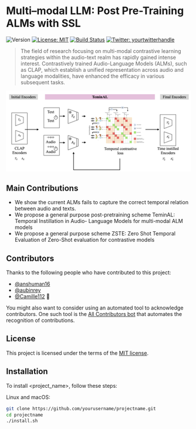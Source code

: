 # Multi–modal LLM: Post Pre-Training ALMs with SSL

![Version](https://img.shields.io/badge/version-1.0-blue)
[![License: MIT](https://img.shields.io/badge/License-MIT-yellow.svg)](#license)
[![Build Status](https://travis-ci.com/yourusername/projectname.svg?branch=master)](https://travis-ci.com/yourusername/projectname)
[![Twitter: yourtwitterhandle](https://img.shields.io/twitter/follow/yourtwitterhandle?style=social)](https://twitter.com/yourtwitterhandle)

> The field of research focusing on multi-modal contrastive learning strategies within the audio-text
realm has rapidly gained intense interest. Contrastively trained Audio-Language Models (ALMs),
such as CLAP, which establish a unified representation across audio and language modalities, have
enhanced the efficacy in various subsequent tasks.

![Project Image or GIF](https://github.com/Camille112/T-CLAP/blob/ac4a5a68fa2e3dc8aebbcfdecdf84501a2fe9ec7/Screenshot%202023-12-16%20at%2011.09.50%20AM.png)

## Main Contributions

- We show the current ALMs fails to capture the correct temporal relation between audio and texts.
- We propose a general purpose post-pretraining scheme TeminAL: Temporal Instillation in Audio-
Language Models for multi-modal ALM models
- We propose a general purpose scheme ZSTE: Zero Shot Temporal Evaluation of Zero-Shot evaluation
for contrastive models

## Contributors

Thanks to the following people who have contributed to this project:

* [@anshuman16](https://github.com/username1) 
* [@aubinrey](https://github.com/username2) 
* [@Camille112](https://github.com/username3) 🎨

You might also want to consider using an automated tool to acknowledge contributors. One such tool is the [All Contributors bot](https://allcontributors.org/docs/en/bot/overview) that automates the recognition of contributions.

## License

This project is licensed under the terms of the [MIT license](https://opensource.org/licenses/MIT).



## Installation

To install <project_name>, follow these steps:

Linux and macOS:
```bash
git clone https://github.com/yourusername/projectname.git
cd projectname
./install.sh


